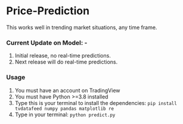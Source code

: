 # Price-Prediction
This works well in trending market situations, any time frame.

### Current Update on Model: -
1. Initial release, no real-time predictions.
2. Next release will do real-time predictions.

### Usage
1. You must have an account on TradingView
2. You must have Python >=3.8 installed
3. Type this is your terminal to install the dependencies:
`pip install tvdatafeed numpy pandas matplotlib re`
4. Type in your terminal:
`python predict.py`
